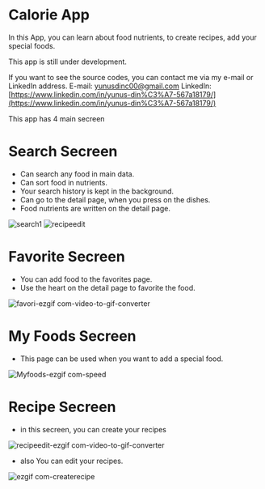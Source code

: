 # Calorie App

In this App, you can learn about food nutrients, to create recipes, add your special foods.

This app is still under development.

If you want to see the source codes, you can contact me via my e-mail or LinkedIn address.
E-mail: yunusdinc00@gmail.com
LinkedIn: [https://www.linkedin.com/in/yunus-din%C3%A7-567a18179/](https://www.linkedin.com/in/yunus-din%C3%A7-567a18179/)

This app has 4 main secreen 

# Search Secreen
 - Can search any food in main data.
 - Can sort food in nutrients.
 - Your search history is kept in the background.
 - Can go to the detail page, when you press on the dishes.
 - Food nutrients are written on the detail page.
   
![search1](https://github.com/tarcuss/Calorie-APP/assets/103863429/73aae6aa-4fc3-4b47-9cdf-0fb22b7ad707)
![recipeedit](https://github.com/tarcuss/Calorie-APP/assets/103863429/8cc0c35a-5e89-4a5b-82a6-90f158e90753)


# Favorite Secreen 
 - You can add food to the favorites page.
 - Use the heart on the detail page to favorite the food.

![favori-ezgif com-video-to-gif-converter](https://github.com/tarcuss/Calorie-APP/assets/103863429/88a09c4b-557e-48ea-8f55-332f84dd77ea)


# My Foods Secreen
 - This page can be used when you want to add a special food.

![Myfoods-ezgif com-speed](https://github.com/tarcuss/Calorie-APP/assets/103863429/1c2439de-9dee-47a3-9b0f-23bdfbfddbb9)

# Recipe Secreen
 - in this secreen, you can create your recipes

![recipeedit-ezgif com-video-to-gif-converter](https://github.com/tarcuss/Calorie-APP/assets/103863429/dab44d94-7f0d-4090-8389-59ccd94e319d)

 - also You can edit your recipes.

![ezgif com-createrecipe](https://github.com/tarcuss/Calorie-APP/assets/103863429/d47926e7-b171-44e6-97b1-4c1198843483)
